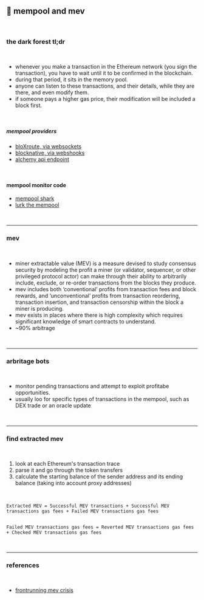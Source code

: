 ## 🎂 mempool and mev

<br>

### the dark forest tl;dr

<br>

* whenever you make a transaction in the Ethereum network (you sign the transaction), you have to wait until it to be confirmed in the blockchain. 
* during that period, it sits in the memory pool. 
* anyone can listen to these transactions, and their details, while they are there, and even modify them. 
* if someone pays a higher gas price, their modification will be included a block first.


<br>

##### mempool providers

* [bloXroute, via websockets](https://bloxroute.com/pricing/)
* [blocknative, via webshooks](https://www.blocknative.com/)
* [alchemy api endpoint](https://docs.alchemy.com/)

<br>

#### mempool monitor code

* [mempool shark](https://github.com/sambacha/mempool-shark)
* [lurk the mempool](https://github.com/taarushv/helios)



<br>

---

### mev

<br>

* miner extractable value (MEV) is a measure devised to study consensus security by modeling the profit a miner (or validator, sequencer, or other privileged protocol actor) can make through their ability to arbitrarily include, exclude, or re-order transactions from the blocks they produce.
* mev includes both ‘conventional’ profits from transaction fees and block rewards, and ‘unconventional’ profits from transaction reordering, transaction insertion, and transaction censorship within the block a miner is producing.
* mev exists in places where there is high complexity which requires significant knowledge of smart contracts to understand. 
* ~90% arbitrage 

<br>

---

### arbritage bots

<br>

* monitor pending transactions and attempt to exploit profitabe opportunities.
* usually loo for specific types of transactions in the mempool, such as DEX trade or an oracle update


<br>

---

### find extracted mev

<br>

1. look at each Ethereum's transaction trace
2. parse it and go through the token transfers
3. calculate the starting balance of the sender address and its ending balance (taking into account proxy addresses)

<br>

```
Extracted MEV = Successful MEV transactions + Successful MEV transactions gas fees + Failed MEV transactions gas fees


Failed MEV transactions gas fees = Reverted MEV transactions gas fees + Checked MEV transactions gas fees
```

<br>


---

### references

<br>

* [frontrunning mev crisis](https://writings.flashbots.net/writings/frontrunning-mev-crisis/)
